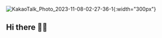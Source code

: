 ![KakaoTalk_Photo_2023-11-08-02-27-36-1](https://github.com/gaerom/Saerom/assets/92725975/27588e6b-c231-401b-9593-f12bec0c68a4){:width="300px"}

## Hi there 👋🏻
